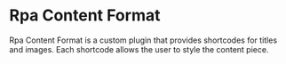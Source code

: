 # Rpa Content Format

Rpa Content Format is a custom plugin that provides shortcodes for titles and images.
Each shortcode allows the user to style the content piece.
